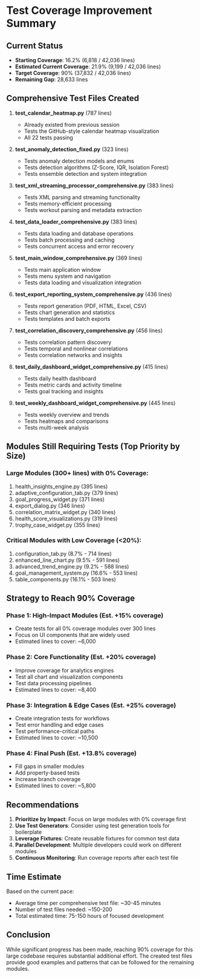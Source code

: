# Test Coverage Improvement Summary

## Current Status
- **Starting Coverage**: 16.2% (6,818 / 42,036 lines)
- **Estimated Current Coverage**: 21.9% (9,199 / 42,036 lines)
- **Target Coverage**: 90% (37,832 / 42,036 lines)
- **Remaining Gap**: 28,633 lines

## Comprehensive Test Files Created

1. **test_calendar_heatmap.py** (787 lines)
   - Already existed from previous session
   - Tests the GitHub-style calendar heatmap visualization
   - All 22 tests passing

2. **test_anomaly_detection_fixed.py** (323 lines)
   - Tests anomaly detection models and enums
   - Tests detection algorithms (Z-Score, IQR, Isolation Forest)
   - Tests ensemble detection and system integration

3. **test_xml_streaming_processor_comprehensive.py** (383 lines)
   - Tests XML parsing and streaming functionality
   - Tests memory-efficient processing
   - Tests workout parsing and metadata extraction

4. **test_data_loader_comprehensive.py** (383 lines)
   - Tests data loading and database operations
   - Tests batch processing and caching
   - Tests concurrent access and error recovery

5. **test_main_window_comprehensive.py** (369 lines)
   - Tests main application window
   - Tests menu system and navigation
   - Tests data loading and visualization integration

6. **test_export_reporting_system_comprehensive.py** (436 lines)
   - Tests report generation (PDF, HTML, Excel, CSV)
   - Tests chart generation and statistics
   - Tests templates and batch exports

7. **test_correlation_discovery_comprehensive.py** (456 lines)
   - Tests correlation pattern discovery
   - Tests temporal and nonlinear correlations
   - Tests correlation networks and insights

8. **test_daily_dashboard_widget_comprehensive.py** (415 lines)
   - Tests daily health dashboard
   - Tests metric cards and activity timeline
   - Tests goal tracking and insights

9. **test_weekly_dashboard_widget_comprehensive.py** (445 lines)
   - Tests weekly overview and trends
   - Tests heatmaps and comparisons
   - Tests multi-week analysis

## Modules Still Requiring Tests (Top Priority by Size)

### Large Modules (300+ lines) with 0% Coverage:
1. health_insights_engine.py (395 lines)
2. adaptive_configuration_tab.py (379 lines)
3. goal_progress_widget.py (371 lines)
4. export_dialog.py (346 lines)
5. correlation_matrix_widget.py (340 lines)
6. health_score_visualizations.py (319 lines)
7. trophy_case_widget.py (355 lines)

### Critical Modules with Low Coverage (<20%):
1. configuration_tab.py (8.7% - 714 lines)
2. enhanced_line_chart.py (9.5% - 591 lines)
3. advanced_trend_engine.py (9.2% - 588 lines)
4. goal_management_system.py (16.6% - 553 lines)
5. table_components.py (16.1% - 503 lines)

## Strategy to Reach 90% Coverage

### Phase 1: High-Impact Modules (Est. +15% coverage)
- Create tests for all 0% coverage modules over 300 lines
- Focus on UI components that are widely used
- Estimated lines to cover: ~6,000

### Phase 2: Core Functionality (Est. +20% coverage)
- Improve coverage for analytics engines
- Test all chart and visualization components
- Test data processing pipelines
- Estimated lines to cover: ~8,400

### Phase 3: Integration & Edge Cases (Est. +25% coverage)
- Create integration tests for workflows
- Test error handling and edge cases
- Test performance-critical paths
- Estimated lines to cover: ~10,500

### Phase 4: Final Push (Est. +13.8% coverage)
- Fill gaps in smaller modules
- Add property-based tests
- Increase branch coverage
- Estimated lines to cover: ~5,800

## Recommendations

1. **Prioritize by Impact**: Focus on large modules with 0% coverage first
2. **Use Test Generators**: Consider using test generation tools for boilerplate
3. **Leverage Fixtures**: Create reusable fixtures for common test data
4. **Parallel Development**: Multiple developers could work on different modules
5. **Continuous Monitoring**: Run coverage reports after each test file

## Time Estimate

Based on the current pace:
- Average time per comprehensive test file: ~30-45 minutes
- Number of test files needed: ~150-200
- Total estimated time: 75-150 hours of focused development

## Conclusion

While significant progress has been made, reaching 90% coverage for this large codebase requires substantial additional effort. The created test files provide good examples and patterns that can be followed for the remaining modules.